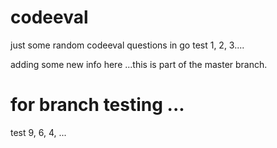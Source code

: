 # codeeval
just some random codeeval questions in go
test 1, 2, 3....



adding some new info here ...this is part of the master branch. 

# for branch testing ...
test 9, 6, 4, ...

